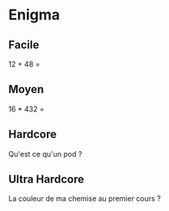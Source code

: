 # Enigma

## Facile
12 + 48 = 

## Moyen 
16 * 432 =

## Hardcore
Qu'est ce qu'un pod ?

## Ultra Hardcore
La couleur de ma chemise au premier cours ?
